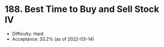 # 188. Best Time to Buy and Sell Stock IV
- Difficulty: Hard
- Acceptance: 33.2% (as of 2022-03-14)
